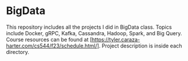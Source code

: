 # BigData
This repository includes all the projects I did in BigData class. Topics include Docker, gRPC, Kafka, Cassandra, Hadoop, Spark, and Big Query. Course resources can be found at [https://tyler.caraza-harter.com/cs544/f23/schedule.html/]. Project description is inside each directory.
